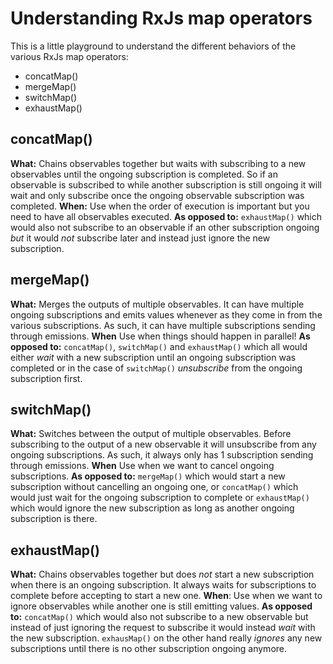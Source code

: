 # Understanding RxJs map operators

This is a little playground to understand the different behaviors of the various RxJs map operators:

- concatMap()
- mergeMap()
- switchMap()
- exhaustMap()

## concatMap()

**What:** Chains observables together but waits with subscribing to a new observables until the ongoing subscription is completed. So if an observable is subscribed to while another subscription is still ongoing it will wait and only subscribe once the ongoing observable subscription was completed.
**When:** Use when the order of execution is important but you need to have all observables executed.
**As opposed to:** `exhaustMap()` which would also not subscribe to an observable if an other subscription ongoing *but* it would *not* subscribe later and instead just ignore the new subscription.

## mergeMap()

**What:** Merges the outputs of multiple observables. It can have multiple ongoing subscriptions and emits values whenever as they come in from the various subscriptions. As such, it can have multiple subscriptions sending through emissions.
**When** Use when things should happen in parallel!
**As opposed to:** `concatMap()`, `switchMap()` and `exhaustMap()` which all would either *wait* with a new subscription until an ongoing subscription was completed or in the case of `switchMap()` *unsubscribe* from the ongoing subscription first.

## switchMap()

**What:** Switches between the output of multiple observables. Before subscribing to the output of a new observable it will unsubscribe from any ongoing subscriptions. As such, it always only has 1 subscription sending through emissions.
**When** Use when we want to cancel ongoing subscriptions.
**As opposed to:** `mergeMap()` which would start a new subscription without cancelling an ongoing one, or `concatMap()` which would just wait for the ongoing subscription to complete or `exhaustMap()` which would ignore the new subscription as long as another ongoing subscription is there.

## exhaustMap()

**What:** Chains observables together but does *not* start a new subscription when there is an ongoing subscription. It always waits for subscriptions to complete before accepting to start a new one.
**When**: Use when we want to ignore observables while another one is still emitting values.
**As opposed to:** `concatMap()` which would also not subscribe to a new observable but instead of just ignoring the request to subscribe it would instead *wait* with the new subscription. `exhausMap()` on the other hand really *ignores* any new subscriptions until there is no other subscription ongoing anymore.